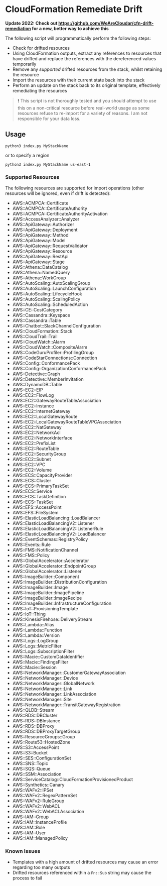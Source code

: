 # CloudFormation Remediate Drift

**Update 2022: Check out https://github.com/WeAreCloudar/cfn-drift-remediation for a new, better way to achieve this**

The following script will programmatically perform the following steps:

* Check for drifted resources
* Using CloudFormation outputs, extract any references to resources that have drifted and replace the references with the dereferenced values temporarily
* Remove any *supported* drifted resources from the stack, whilst retaining the resource
* Import the resources with their current state back into the stack
* Perform an update on the stack back to its original template, effectively remediating the resources

> :exclamation: This script is not thoroughly tested and you should attempt to use this on a non-critical resource before real-world usage as some resources refuse to re-import for a variety of reasons. I am not responsible for your data loss.

## Usage

```
python3 index.py MyStackName
```

or to specify a region

```
python3 index.py MyStackName us-east-1
```

### Supported Resources

The following resources are supported for import operations (other resources will be ignored, even if drift is detected):

* AWS::ACMPCA::Certificate
* AWS::ACMPCA::CertificateAuthority
* AWS::ACMPCA::CertificateAuthorityActivation
* AWS::AccessAnalyzer::Analyzer
* AWS::ApiGateway::Authorizer
* AWS::ApiGateway::Deployment
* AWS::ApiGateway::Method
* AWS::ApiGateway::Model
* AWS::ApiGateway::RequestValidator
* AWS::ApiGateway::Resource
* AWS::ApiGateway::RestApi
* AWS::ApiGateway::Stage
* AWS::Athena::DataCatalog
* AWS::Athena::NamedQuery
* AWS::Athena::WorkGroup
* AWS::AutoScaling::AutoScalingGroup
* AWS::AutoScaling::LaunchConfiguration
* AWS::AutoScaling::LifecycleHook
* AWS::AutoScaling::ScalingPolicy
* AWS::AutoScaling::ScheduledAction
* AWS::CE::CostCategory
* AWS::Cassandra::Keyspace
* AWS::Cassandra::Table
* AWS::Chatbot::SlackChannelConfiguration
* AWS::CloudFormation::Stack
* AWS::CloudTrail::Trail
* AWS::CloudWatch::Alarm
* AWS::CloudWatch::CompositeAlarm
* AWS::CodeGuruProfiler::ProfilingGroup
* AWS::CodeStarConnections::Connection
* AWS::Config::ConformancePack
* AWS::Config::OrganizationConformancePack
* AWS::Detective::Graph
* AWS::Detective::MemberInvitation
* AWS::DynamoDB::Table
* AWS::EC2::EIP
* AWS::EC2::FlowLog
* AWS::EC2::GatewayRouteTableAssociation
* AWS::EC2::Instance
* AWS::EC2::InternetGateway
* AWS::EC2::LocalGatewayRoute
* AWS::EC2::LocalGatewayRouteTableVPCAssociation
* AWS::EC2::NatGateway
* AWS::EC2::NetworkAcl
* AWS::EC2::NetworkInterface
* AWS::EC2::PrefixList
* AWS::EC2::RouteTable
* AWS::EC2::SecurityGroup
* AWS::EC2::Subnet
* AWS::EC2::VPC
* AWS::EC2::Volume
* AWS::ECS::CapacityProvider
* AWS::ECS::Cluster
* AWS::ECS::PrimaryTaskSet
* AWS::ECS::Service
* AWS::ECS::TaskDefinition
* AWS::ECS::TaskSet
* AWS::EFS::AccessPoint
* AWS::EFS::FileSystem
* AWS::ElasticLoadBalancing::LoadBalancer
* AWS::ElasticLoadBalancingV2::Listener
* AWS::ElasticLoadBalancingV2::ListenerRule
* AWS::ElasticLoadBalancingV2::LoadBalancer
* AWS::EventSchemas::RegistryPolicy
* AWS::Events::Rule
* AWS::FMS::NotificationChannel
* AWS::FMS::Policy
* AWS::GlobalAccelerator::Accelerator
* AWS::GlobalAccelerator::EndpointGroup
* AWS::GlobalAccelerator::Listener
* AWS::ImageBuilder::Component
* AWS::ImageBuilder::DistributionConfiguration
* AWS::ImageBuilder::Image
* AWS::ImageBuilder::ImagePipeline
* AWS::ImageBuilder::ImageRecipe
* AWS::ImageBuilder::InfrastructureConfiguration
* AWS::IoT::ProvisioningTemplate
* AWS::IoT::Thing
* AWS::KinesisFirehose::DeliveryStream
* AWS::Lambda::Alias
* AWS::Lambda::Function
* AWS::Lambda::Version
* AWS::Logs::LogGroup
* AWS::Logs::MetricFilter
* AWS::Logs::SubscriptionFilter
* AWS::Macie::CustomDataIdentifier
* AWS::Macie::FindingsFilter
* AWS::Macie::Session
* AWS::NetworkManager::CustomerGatewayAssociation
* AWS::NetworkManager::Device
* AWS::NetworkManager::GlobalNetwork
* AWS::NetworkManager::Link
* AWS::NetworkManager::LinkAssociation
* AWS::NetworkManager::Site
* AWS::NetworkManager::TransitGatewayRegistration
* AWS::QLDB::Stream
* AWS::RDS::DBCluster
* AWS::RDS::DBInstance
* AWS::RDS::DBProxy
* AWS::RDS::DBProxyTargetGroup
* AWS::ResourceGroups::Group
* AWS::Route53::HostedZone
* AWS::S3::AccessPoint
* AWS::S3::Bucket
* AWS::SES::ConfigurationSet
* AWS::SNS::Topic
* AWS::SQS::Queue
* AWS::SSM::Association
* AWS::ServiceCatalog::CloudFormationProvisionedProduct
* AWS::Synthetics::Canary
* AWS::WAFv2::IPSet
* AWS::WAFv2::RegexPatternSet
* AWS::WAFv2::RuleGroup
* AWS::WAFv2::WebACL
* AWS::WAFv2::WebACLAssociation
* AWS::IAM::Group
* AWS::IAM::InstanceProfile
* AWS::IAM::Role
* AWS::IAM::User
* AWS::IAM::ManagedPolicy

### Known Issues

* Templates with a high amount of drifted resources may cause an error regarding too many outputs
* Drifted resources referenced within a `Fn::Sub` string may cause the process to fail
